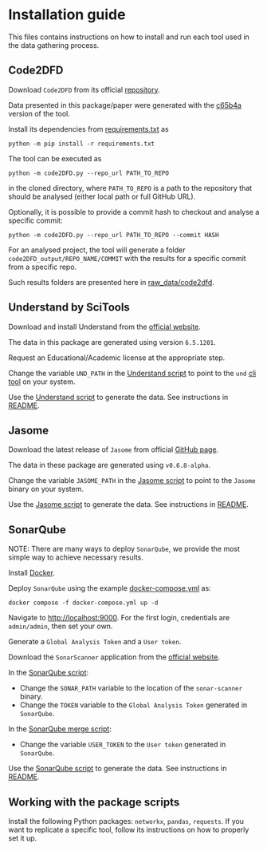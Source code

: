 # Installation guide

This files contains instructions on how to install and run each tool used in the data gathering process.

## Code2DFD

Download `Code2DFD` from its official [repository](https://github.com/tuhh-softsec/code2DFD).

Data presented in this package/paper were generated with the [c65b4a](https://github.com/tuhh-softsec/code2DFD/tree/c65b4a081ed2ca1618319e5dabf9ecf590988059) version of the tool.

Install its dependencies from [requirements.txt](https://github.com/tuhh-softsec/code2DFD/blob/c65b4a081ed2ca1618319e5dabf9ecf590988059/requirements.txt) as 

```
python -m pip install -r requirements.txt
```

The tool can be executed as 

```
python -m code2DFD.py --repo_url PATH_TO_REPO
```

in the cloned directory, where `PATH_TO_REPO` is a path to the repository that should be analysed (either local path or full GitHub URL).

Optionally, it is possible to provide a commit hash to checkout and analyse a specific commit:

```
python -m code2DFD.py --repo_url PATH_TO_REPO --commit HASH
```

For an analysed project, the tool will generate a folder `code2DFD_output/REPO_NAME/COMMIT` with the results for a specific commit from a specific repo.

Such results folders are presented here in [raw_data/code2dfd](raw_data/code2dfd).

## Understand by SciTools

Download and install Understand from the [official website](https://licensing.scitools.com/download).

The data in this package are generated using version `6.5.1201`.

Request an Educational/Academic license at the appropriate step.

Change the variable `UND_PATH` in the [Understand script](Scripts/metrics_understand.py) to point to the `und` [cli tool](https://support.scitools.com/support/solutions/articles/70000582798-using-understand-from-the-command-line-with-und) on your system.

Use the [Understand script](Scripts/metrics_understand.py) to generate the data. See instructions in [README](README.md#understand-metrics).

## Jasome

Download the latest release of `Jasome` from official [GitHub page](https://github.com/rodhilton/jasome/releases).

The data in these package are generated using `v0.6.8-alpha`.

Change the variable `JASOME_PATH` in the [Jasome script](Scripts/metrics_jasome.py) to point to the `Jasome` binary on your system.

Use the [Jasome script](Scripts/metrics_jasome.py) to generate the data. See instructions in [README](README.md#jasome-metrics).

## SonarQube

NOTE: There are many ways to deploy `SonarQube`, we provide the most simple way to achieve necessary results.

Install [Docker](https://www.docker.com/).

Deploy `SonarQube` using the example [docker-compose.yml](https://github.com/SonarSource/docker-sonarqube/blob/master/example-compose-files/sq-with-postgres/docker-compose.yml) as:


```
docker compose -f docker-compose.yml up -d
```

Navigate to [http://localhost:9000](http://localhost:9000). For the first login, credentials are `admin/admin`, then set your own.

Generate a `Global Analysis Token` and a `User token`.

Download the `SonarScanner` application from the [official website](https://docs.sonarsource.com/sonarqube/9.9/analyzing-source-code/scanners/sonarscanner/).

In the [SonarQube script](Scripts/metrics_sonarqube.py):
- Change the `SONAR_PATH` variable to the location of the `sonar-scanner` binary.
- Change the `TOKEN` variable to the `Global Analysis Token` generated in `SonarQube`.

In the [SonarQube merge script](Scripts/merge_sonarqube.py):
- Change the variable `USER_TOKEN` to the `User token` generated in `SonarQube`.

Use the [SonarQube script](Scripts/metrics_sonarqube.py) to generate the data. See instructions in [README](README.md#sonarqube-metrics).

## Working with the package scripts
Install the following Python packages: `networkx`, `pandas`, `requests`.
If you want to replicate a specific tool, follow its instructions on how to properly set it up.

